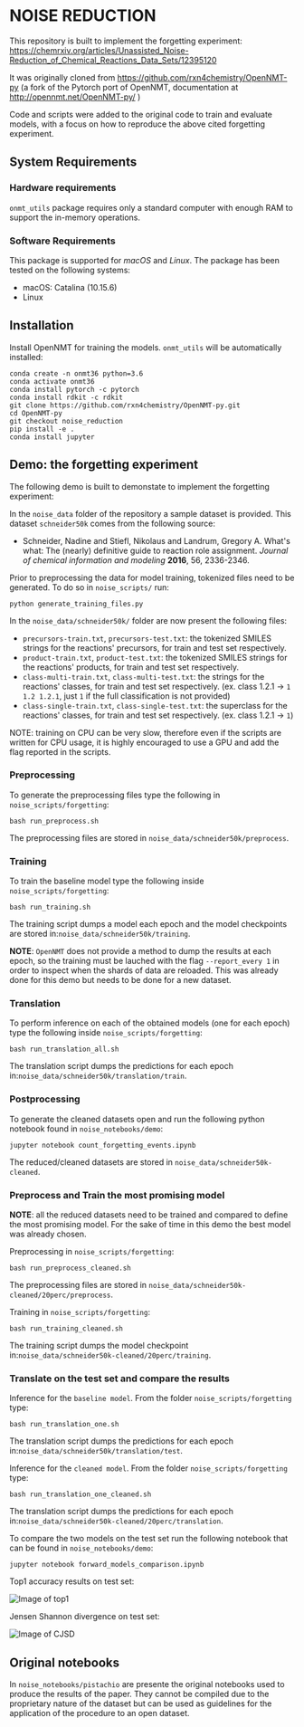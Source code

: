 NOISE REDUCTION
==========
This repository is built to implement the forgetting experiment:
https://chemrxiv.org/articles/Unassisted_Noise-Reduction_of_Chemical_Reactions_Data_Sets/12395120

It was originally cloned from https://github.com/rxn4chemistry/OpenNMT-py (a fork of the Pytorch port of OpenNMT, documentation at http://opennmt.net/OpenNMT-py/ )

Code and scripts were added to the original code to train and evaluate models, with a focus on how to reproduce the above cited forgetting experiment.

System Requirements
-------------------
### Hardware requirements
`onmt_utils` package requires only a standard computer with enough RAM to support the in-memory operations.
### Software Requirements
This package is supported for *macOS* and *Linux*. The package has been tested on the following systems:
* macOS: Catalina (10.15.6)
* Linux

Installation
------------
Install OpenNMT for training the models. `onmt_utils` will be automatically installed:
```
conda create -n onmt36 python=3.6
conda activate onmt36
conda install pytorch -c pytorch
conda install rdkit -c rdkit
git clone https://github.com/rxn4chemistry/OpenNMT-py.git
cd OpenNMT-py
git checkout noise_reduction
pip install -e .
conda install jupyter
```

Demo: the forgetting experiment
-------------------------------
The following demo is built to demonstate to implement the forgetting experiment:

In the `noise_data` folder of the repository a sample dataset is provided.
This dataset `schneider50k` comes from the following source:

* Schneider, Nadine and Stiefl, Nikolaus and Landrum, Gregory A. What's what: The (nearly) definitive guide to reaction role assignment. *Journal of chemical information and modeling* **2016**, 56, 2336-2346.

Prior to preprocessing the data for model training, tokenized files need to be generated. To do so in `noise_scripts/` run:

```
python generate_training_files.py
```

In the `noise_data/schneider50k/` folder are now present the following files:
* `precursors-train.txt`, `precursors-test.txt`: the tokenized SMILES strings for the reactions' precursors, for train and test set respectively.
* `product-train.txt`, `product-test.txt`: the tokenized SMILES strings for the reactions' products, for train and test set respectively.
* `class-multi-train.txt`, `class-multi-test.txt`: the strings for the reactions' classes, for train and test set respectively. (ex. class 1.2.1 -> `1 1.2 1.2.1`, just `1` if the full classification is not provided)
* `class-single-train.txt`, `class-single-test.txt`: the superclass for the reactions' classes, for train and test set respectively. (ex. class 1.2.1 -> `1`)

NOTE: training on CPU can be very slow, therefore even if the scripts are written for CPU usage, it is highly encouraged to use a GPU and add the flag reported in the scripts. 
### Preprocessing

To generate the preprocessing files type the following in `noise_scripts/forgetting`:
```
bash run_preprocess.sh
```
The preprocessing files are stored in `noise_data/schneider50k/preprocess`.

### Training

To train the baseline model type the following inside `noise_scripts/forgetting`:
```
bash run_training.sh
```
The training script dumps a model each epoch and the model checkpoints are stored in:`noise_data/schneider50k/training`.

**NOTE**: `OpenNMT` does not provide a method to dump the results at each epoch, so the training must be lauched with the flag `--report_every 1` in order to inspect when the shards of data are reloaded. This was already done for this demo but needs to be done for a new dataset.

### Translation
To perform inference on each of the obtained models (one for each epoch) type the following inside `noise_scripts/forgetting`:
```
bash run_translation_all.sh
```
The translation script dumps the predictions for each epoch in:`noise_data/schneider50k/translation/train`.

### Postprocessing
To generate the cleaned datasets open and run the following python notebook found in `noise_notebooks/demo`:
```
jupyter notebook count_forgetting_events.ipynb
```
The reduced/cleaned datasets are stored in `noise_data/schneider50k-cleaned`.

### Preprocess and Train the most promising model
**NOTE**: all the reduced datasets need to be trained and compared to define the most promising model.
For the sake of time in this demo the best model was already chosen.

Preprocessing in `noise_scripts/forgetting`:
```
bash run_preprocess_cleaned.sh
```
The preprocessing files are stored in `noise_data/schneider50k-cleaned/20perc/preprocess`.

Training in `noise_scripts/forgetting`:
```
bash run_training_cleaned.sh
```
The training script dumps the model checkpoint in:`noise_data/schneider50k-cleaned/20perc/training`.

### Translate on the test set and compare the results
Inference for the `baseline model`. From the folder `noise_scripts/forgetting` type:
```
bash run_translation_one.sh
```
The translation script dumps the predictions for each epoch in:`noise_data/schneider50k/translation/test`.

Inference for the `cleaned model`. From the folder `noise_scripts/forgetting` type:
```
bash run_translation_one_cleaned.sh
```
The translation script dumps the predictions for each epoch in:`noise_data/schneider50k-cleaned/20perc/translation`.

To compare the two models on the test set run the following notebook that can be found in `noise_notebooks/demo`:
```
jupyter notebook forward_models_comparison.ipynb
```

Top1 accuracy results on test set:

![Image of top1](noise_notebooks/demo/figures/Top1_test.png)

Jensen Shannon divergence on test set:

![Image of CJSD](noise_notebooks/demo/figures/CJSD-1_test_range(1,%2011).png)

Original notebooks
------------------
In `noise_notebooks/pistachio` are presente the original notebooks used to produce the results of the paper. They cannot be compiled due to the proprietary nature of the dataset but can be used as guidelines for the application of the procedure to an open dataset.

